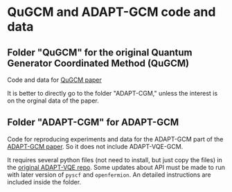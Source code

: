 # QuGCM and ADAPT-GCM code and data

## Folder "QuGCM" for the original Quantum Generator Coordinated Method (QuGCM)

Code and data for [QuGCM paper](https://journals.aps.org/prresearch/abstract/10.1103/PhysRevResearch.5.023200)

It is better to directly go to the folder "ADAPT-CGM," unless the interest is on the orginal data of the paper.

## Folder "ADAPT-CGM" for ADAPT-GCM

Code for reproducing experiments and data for the ADAPT-GCM part of the [ADAPT-GCM paper](https://arxiv.org/abs/2312.07691). So it does not include ADAPT-VQE-GCM. 

It requires several python files (not need to install, but just copy the files) in the [original ADAPT-VQE repo](https://github.com/mayhallgroup/adapt-vqe). Some updates about API must be made to run with later version of `pyscf` and `openfermion`. An detailed instructions are included inside the folder.